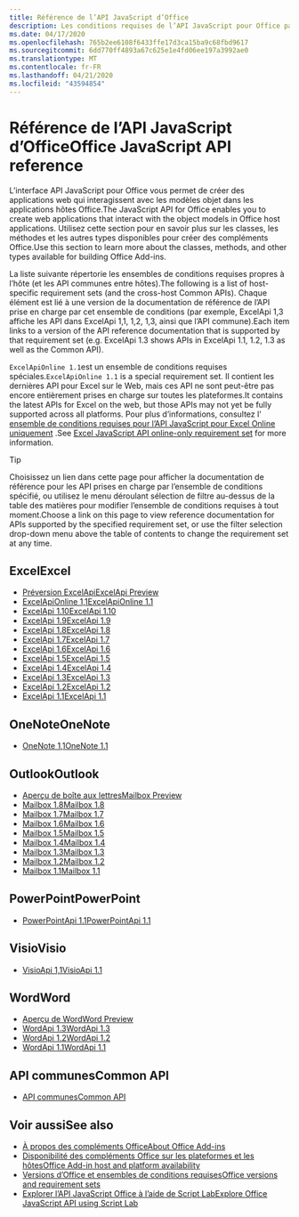 ```yaml
---
title: Référence de l’API JavaScript d’Office
description: Les conditions requises de l’API JavaScript pour Office par hôte.
ms.date: 04/17/2020
ms.openlocfilehash: 765b2ee6108f6433ffe17d3ca15ba9c68fbd9617
ms.sourcegitcommit: 6dd770ff4893a67c625e1e4fd06ee197a3992ae0
ms.translationtype: MT
ms.contentlocale: fr-FR
ms.lasthandoff: 04/21/2020
ms.locfileid: "43594854"
---
```

# <a name="office-javascript-api-reference"></a><span data-ttu-id="6ec6f-103">Référence de l’API JavaScript d’Office</span><span class="sxs-lookup"><span data-stu-id="6ec6f-103">Office JavaScript API reference</span></span>

<span data-ttu-id="6ec6f-104">L’interface API JavaScript pour Office vous permet de créer des applications web qui interagissent avec les modèles objet dans les applications hôtes Office.</span><span class="sxs-lookup"><span data-stu-id="6ec6f-104">The JavaScript API for Office enables you to create web applications that interact with the object models in Office host applications.</span></span> <span data-ttu-id="6ec6f-105">Utilisez cette section pour en savoir plus sur les classes, les méthodes et les autres types disponibles pour créer des compléments Office.</span><span class="sxs-lookup"><span data-stu-id="6ec6f-105">Use this section to learn more about the classes, methods, and other types available for building Office Add-ins.</span></span>

<span data-ttu-id="6ec6f-106">La liste suivante répertorie les ensembles de conditions requises propres à l’hôte (et les API communes entre hôtes).</span><span class="sxs-lookup"><span data-stu-id="6ec6f-106">The following is a list of host-specific requirement sets (and the cross-host Common APIs).</span></span> <span data-ttu-id="6ec6f-107">Chaque élément est lié à une version de la documentation de référence de l’API prise en charge par cet ensemble de conditions (par exemple, ExcelApi 1,3 affiche les API dans ExcelApi 1,1, 1,2, 1,3, ainsi que l’API commune).</span><span class="sxs-lookup"><span data-stu-id="6ec6f-107">Each item links to a version of the API reference documentation that is supported by that requirement set (e.g. ExcelApi 1.3 shows APIs in ExcelApi 1.1, 1.2, 1.3 as well as the Common API).</span></span>

<span data-ttu-id="6ec6f-108">`ExcelApiOnline 1.1`est un ensemble de conditions requises spéciales.</span><span class="sxs-lookup"><span data-stu-id="6ec6f-108">`ExcelApiOnline 1.1` is a special requirement set.</span></span> <span data-ttu-id="6ec6f-109">Il contient les dernières API pour Excel sur le Web, mais ces API ne sont peut-être pas encore entièrement prises en charge sur toutes les plateformes.</span><span class="sxs-lookup"><span data-stu-id="6ec6f-109">It contains the latest APIs for Excel on the web, but those APIs may not yet be fully supported across all platforms.</span></span> <span data-ttu-id="6ec6f-110">Pour plus d’informations, consultez l' [ensemble de conditions requises pour l’API JavaScript pour Excel Online uniquement](/office/dev/add-ins/reference/requirement-sets/excel-api-online-requirement-set) .</span><span class="sxs-lookup"><span data-stu-id="6ec6f-110">See [Excel JavaScript API online-only requirement set](/office/dev/add-ins/reference/requirement-sets/excel-api-online-requirement-set) for more information.</span></span>

> [!TIP]
> <span data-ttu-id="6ec6f-111">Choisissez un lien dans cette page pour afficher la documentation de référence pour les API prises en charge par l’ensemble de conditions spécifié, ou utilisez le menu déroulant sélection de filtre au-dessus de la table des matières pour modifier l’ensemble de conditions requises à tout moment.</span><span class="sxs-lookup"><span data-stu-id="6ec6f-111">Choose a link on this page to view reference documentation for APIs supported by the specified requirement set, or use the filter selection drop-down menu above the table of contents to change the requirement set at any time.</span></span>

## <a name="excel"></a><span data-ttu-id="6ec6f-112">Excel</span><span class="sxs-lookup"><span data-stu-id="6ec6f-112">Excel</span></span>

- [<span data-ttu-id="6ec6f-113">Préversion ExcelApi</span><span class="sxs-lookup"><span data-stu-id="6ec6f-113">ExcelApi Preview</span></span>](/javascript/api/excel?view=excel-js-preview)
- [<span data-ttu-id="6ec6f-114">ExcelApiOnline 1,1</span><span class="sxs-lookup"><span data-stu-id="6ec6f-114">ExcelApiOnline 1.1</span></span>](/javascript/api/excel?view=excel-js-online)
- [<span data-ttu-id="6ec6f-115">ExcelApi 1.10</span><span class="sxs-lookup"><span data-stu-id="6ec6f-115">ExcelApi 1.10</span></span>](/javascript/api/excel?view=excel-js-1.10)
- [<span data-ttu-id="6ec6f-116">ExcelApi 1.9</span><span class="sxs-lookup"><span data-stu-id="6ec6f-116">ExcelApi 1.9</span></span>](/javascript/api/excel?view=excel-js-1.9)
- [<span data-ttu-id="6ec6f-117">ExcelApi 1.8</span><span class="sxs-lookup"><span data-stu-id="6ec6f-117">ExcelApi 1.8</span></span>](/javascript/api/excel?view=excel-js-1.8)
- [<span data-ttu-id="6ec6f-118">ExcelApi 1.7</span><span class="sxs-lookup"><span data-stu-id="6ec6f-118">ExcelApi 1.7</span></span>](/javascript/api/excel?view=excel-js-1.7)
- [<span data-ttu-id="6ec6f-119">ExcelApi 1.6</span><span class="sxs-lookup"><span data-stu-id="6ec6f-119">ExcelApi 1.6</span></span>](/javascript/api/excel?view=excel-js-1.6)
- [<span data-ttu-id="6ec6f-120">ExcelApi 1.5</span><span class="sxs-lookup"><span data-stu-id="6ec6f-120">ExcelApi 1.5</span></span>](/javascript/api/excel?view=excel-js-1.5)
- [<span data-ttu-id="6ec6f-121">ExcelApi 1.4</span><span class="sxs-lookup"><span data-stu-id="6ec6f-121">ExcelApi 1.4</span></span>](/javascript/api/excel?view=excel-js-1.4)
- [<span data-ttu-id="6ec6f-122">ExcelApi 1.3</span><span class="sxs-lookup"><span data-stu-id="6ec6f-122">ExcelApi 1.3</span></span>](/javascript/api/excel?view=excel-js-1.3)
- [<span data-ttu-id="6ec6f-123">ExcelApi 1.2</span><span class="sxs-lookup"><span data-stu-id="6ec6f-123">ExcelApi 1.2</span></span>](/javascript/api/excel?view=excel-js-1.2)
- [<span data-ttu-id="6ec6f-124">ExcelApi 1.1</span><span class="sxs-lookup"><span data-stu-id="6ec6f-124">ExcelApi 1.1</span></span>](/javascript/api/excel?view=excel-js-1.1)

## <a name="onenote"></a><span data-ttu-id="6ec6f-125">OneNote</span><span class="sxs-lookup"><span data-stu-id="6ec6f-125">OneNote</span></span>

- [<span data-ttu-id="6ec6f-126">OneNote 1,1</span><span class="sxs-lookup"><span data-stu-id="6ec6f-126">OneNote 1.1</span></span>](/javascript/api/onenote?view=onenote-js-1.1)

## <a name="outlook"></a><span data-ttu-id="6ec6f-127">Outlook</span><span class="sxs-lookup"><span data-stu-id="6ec6f-127">Outlook</span></span>

- [<span data-ttu-id="6ec6f-128">Aperçu de boîte aux lettres</span><span class="sxs-lookup"><span data-stu-id="6ec6f-128">Mailbox Preview</span></span>](/javascript/api/outlook?view=outlook-js-preview)
- [<span data-ttu-id="6ec6f-129">Mailbox 1.8</span><span class="sxs-lookup"><span data-stu-id="6ec6f-129">Mailbox 1.8</span></span>](/javascript/api/outlook?view=outlook-js-1.8)
- [<span data-ttu-id="6ec6f-130">Mailbox 1.7</span><span class="sxs-lookup"><span data-stu-id="6ec6f-130">Mailbox 1.7</span></span>](/javascript/api/outlook?view=outlook-js-1.7)
- [<span data-ttu-id="6ec6f-131">Mailbox 1.6</span><span class="sxs-lookup"><span data-stu-id="6ec6f-131">Mailbox 1.6</span></span>](/javascript/api/outlook?view=outlook-js-1.6)
- [<span data-ttu-id="6ec6f-132">Mailbox 1.5</span><span class="sxs-lookup"><span data-stu-id="6ec6f-132">Mailbox 1.5</span></span>](/javascript/api/outlook?view=outlook-js-1.5)
- [<span data-ttu-id="6ec6f-133">Mailbox 1.4</span><span class="sxs-lookup"><span data-stu-id="6ec6f-133">Mailbox 1.4</span></span>](/javascript/api/outlook?view=outlook-js-1.4)
- [<span data-ttu-id="6ec6f-134">Mailbox 1.3</span><span class="sxs-lookup"><span data-stu-id="6ec6f-134">Mailbox 1.3</span></span>](/javascript/api/outlook?view=outlook-js-1.3)
- [<span data-ttu-id="6ec6f-135">Mailbox 1.2</span><span class="sxs-lookup"><span data-stu-id="6ec6f-135">Mailbox 1.2</span></span>](/javascript/api/outlook?view=outlook-js-1.2)
- [<span data-ttu-id="6ec6f-136">Mailbox 1.1</span><span class="sxs-lookup"><span data-stu-id="6ec6f-136">Mailbox 1.1</span></span>](/javascript/api/outlook?view=outlook-js-1.1)

## <a name="powerpoint"></a><span data-ttu-id="6ec6f-137">PowerPoint</span><span class="sxs-lookup"><span data-stu-id="6ec6f-137">PowerPoint</span></span>

- [<span data-ttu-id="6ec6f-138">PowerPointApi 1.1</span><span class="sxs-lookup"><span data-stu-id="6ec6f-138">PowerPointApi 1.1</span></span>](/javascript/api/powerpoint?view=powerpoint-js-1.1)

## <a name="visio"></a><span data-ttu-id="6ec6f-139">Visio</span><span class="sxs-lookup"><span data-stu-id="6ec6f-139">Visio</span></span>

- [<span data-ttu-id="6ec6f-140">VisioApi 1,1</span><span class="sxs-lookup"><span data-stu-id="6ec6f-140">VisioApi 1.1</span></span>](/javascript/api/visio?view=visio-js-1.1)

## <a name="word"></a><span data-ttu-id="6ec6f-141">Word</span><span class="sxs-lookup"><span data-stu-id="6ec6f-141">Word</span></span>

- [<span data-ttu-id="6ec6f-142">Aperçu de Word</span><span class="sxs-lookup"><span data-stu-id="6ec6f-142">Word Preview</span></span>](/javascript/api/word?view=word-js-preview)
- [<span data-ttu-id="6ec6f-143">WordApi 1.3</span><span class="sxs-lookup"><span data-stu-id="6ec6f-143">WordApi 1.3</span></span>](/javascript/api/word?view=word-js-1.3)
- [<span data-ttu-id="6ec6f-144">WordApi 1.2</span><span class="sxs-lookup"><span data-stu-id="6ec6f-144">WordApi 1.2</span></span>](/javascript/api/word?view=word-js-1.2)
- [<span data-ttu-id="6ec6f-145">WordApi 1.1</span><span class="sxs-lookup"><span data-stu-id="6ec6f-145">WordApi 1.1</span></span>](/javascript/api/word?view=word-js-1.1)

## <a name="common-api"></a><span data-ttu-id="6ec6f-146">API communes</span><span class="sxs-lookup"><span data-stu-id="6ec6f-146">Common API</span></span>

- [<span data-ttu-id="6ec6f-147">API communes</span><span class="sxs-lookup"><span data-stu-id="6ec6f-147">Common API</span></span>](/javascript/api/office?view=common-js)

## <a name="see-also"></a><span data-ttu-id="6ec6f-148">Voir aussi</span><span class="sxs-lookup"><span data-stu-id="6ec6f-148">See also</span></span>

- [<span data-ttu-id="6ec6f-149">À propos des compléments Office</span><span class="sxs-lookup"><span data-stu-id="6ec6f-149">About Office Add-ins</span></span>](/office/dev/add-ins/overview)
- [<span data-ttu-id="6ec6f-150">Disponibilité des compléments Office sur les plateformes et les hôtes</span><span class="sxs-lookup"><span data-stu-id="6ec6f-150">Office Add-in host and platform availability</span></span>](/office/dev/add-ins/overview/office-add-in-availability)
- [<span data-ttu-id="6ec6f-151">Versions d’Office et ensembles de conditions requises</span><span class="sxs-lookup"><span data-stu-id="6ec6f-151">Office versions and requirement sets</span></span>](/office/dev/add-ins/develop/office-versions-and-requirement-sets)
- [<span data-ttu-id="6ec6f-152">Explorer l’API JavaScript Office à l’aide de Script Lab</span><span class="sxs-lookup"><span data-stu-id="6ec6f-152">Explore Office JavaScript API using Script Lab</span></span>](/office/dev/add-ins/overview/explore-with-script-lab)
